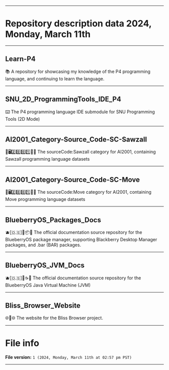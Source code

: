 
***

# Repository description data 2024, Monday, March 11th

---

## Learn-P4

📚️ A repository for showcasing my knowledge of the P4 programming language, and continuing to learn the language.

---

## SNU_2D_ProgrammingTools_IDE_P4

⌨️ The P4 programming language IDE submodule for SNU Programming Tools (2D Mode) 

---

## AI2001_Category-Source_Code-SC-Sawzall

🧠️🖥️2️⃣️0️⃣️0️⃣️1️⃣️💾️📜️ The sourceCode:Sawzall category for AI2001, containing Sawzall programming language datasets

---

## AI2001_Category-Source_Code-SC-Move

🧠️🖥️2️⃣️0️⃣️0️⃣️1️⃣️💾️📜️ The sourceCode:Move category for AI2001, containing Move programming language datasets

---

## BlueberryOS_Packages_Docs

🫐️[🇴.🇸]📱️📦️📖️ The official documentation source repository for the BlueberryOS package manager, supporting Blackberry Desktop Manager packages, and .bar (BAR) packages.

---

## BlueberryOS_JVM_Docs

🫐️[🇴.🇸]📱️☕️📖️ The official documentation source repository for the BlueberryOS Java Virtual Machine (JVM)

---

## Bliss_Browser_Website

🌐️🌳️🌐️ The website for the Bliss Browser project.

***

# File info

**File version:** `1 (2024, Monday, March 11th at 02:57 pm PST)`

***

